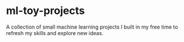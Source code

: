 # ml-toy-projects
A collection of small machine learning projects I built in my free time to refresh my skills and explore new ideas.
